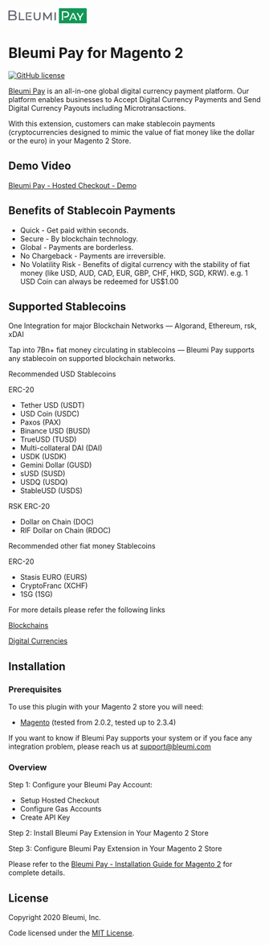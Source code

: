 <img src="./view/frontend/web/images/BleumiPay.png" height="30">

# Bleumi Pay for Magento 2

[![GitHub license](https://img.shields.io/badge/license-MIT-blue.svg?style=flat-square)](https://raw.githubusercontent.com/bleumi/bleumi-pay-magento2/master/LICENSE)

[Bleumi Pay](https://pay.bleumi.com) is an all-in-one global digital currency payment platform. Our platform enables businesses to Accept Digital Currency Payments and Send Digital Currency Payouts including Microtransactions.

With this extension, customers can make stablecoin payments (cryptocurrencies designed to mimic the value of fiat money like the dollar or the euro) in your Magento 2 Store.

## Demo Video

[Bleumi Pay - Hosted Checkout - Demo](https://www.youtube.com/watch?v=_TP0ialIDas)

## Benefits of Stablecoin Payments

* Quick - Get paid within seconds.
* Secure - By blockchain technology.
* Global - Payments are borderless.
* No Chargeback - Payments are irreversible.
* No Volatility Risk - Benefits of digital currency with the stability of fiat money (like USD, AUD, CAD, EUR, GBP, CHF, HKD, SGD, KRW). e.g. 1 USD Coin can always be redeemed for US$1.00

## Supported Stablecoins

One Integration for major Blockchain Networks — Algorand, Ethereum, rsk, xDAI

Tap into 7Bn+ fiat money circulating in stablecoins — Bleumi Pay supports any stablecoin on supported blockchain networks.

Recommended USD Stablecoins

ERC-20

* Tether USD (USDT)
* USD Coin (USDC)
* Paxos (PAX)
* Binance USD (BUSD)
* TrueUSD (TUSD)
* Multi-collateral DAI (DAI)
* USDK (USDK)
* Gemini Dollar (GUSD)
* sUSD (SUSD)
* USDQ (USDQ)
* StableUSD (USDS)

RSK ERC-20

* Dollar on Chain (DOC)
* RIF Dollar on Chain (RDOC)

Recommended other fiat money Stablecoins

ERC-20

* Stasis EURO (EURS)
* CryptoFranc (XCHF)
* 1SG (1SG)

For more details please refer the following links

[Blockchains](https://pay.bleumi.com/docs/#supported-networks)

[Digital Currencies](https://pay.bleumi.com/docs/#tokens)

## Installation

### Prerequisites

To use this plugin with your Magento 2 store you will need:

* [Magento](https://magento.com/) (tested from 2.0.2, tested up to 2.3.4)

If you want to know if Bleumi Pay supports your system or if you face any integration problem, please reach us at support@bleumi.com

### Overview

Step 1: Configure your Bleumi Pay Account:

* Setup Hosted Checkout
* Configure Gas Accounts
* Create API Key

Step 2: Install Bleumi Pay Extension in Your Magento 2 Store

Step 3: Configure Bleumi Pay Extension in Your Magento 2 Store

Please refer to the [Bleumi Pay - Installation Guide for Magento 2](Bleumi%20Pay%20-%20Installation%20Guide%20for%20Magento%202.pdf) for complete details.

## License

Copyright 2020 Bleumi, Inc.

Code licensed under the [MIT License](LICENSE).
